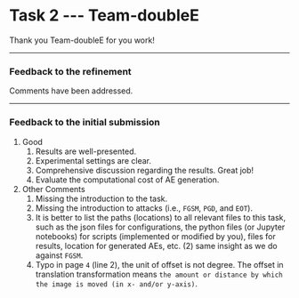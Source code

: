 # Task 2 --- Team-doubleE

Thank you Team-doubleE for you work!

-------------
### Feedback to the refinement
Comments have been addressed.

-------------
### Feedback to the initial submission
1. Good
    1. Results are well-presented.
    2. Experimental settings are clear.
    3. Comprehensive discussion regarding the results. Great job!
    4. Evaluate the computational cost of AE generation.
2. Other Comments
    1. Missing the introduction to the task.
    2. Missing the introduction to attacks (i.e., ``FGSM``, ``PGD``, and ``EOT``).
    3. It is better to list the paths (locations) to all relevant files to this task, such as the json files for configurations, the python files (or Jupyter notebooks) for scripts (implemented or modified by you), files for results, location for generated AEs, etc. (2) same insight as we do against ``FGSM``.
    4. Typo in page ``4`` (line 2), the unit of offset is not degree. The offset in translation transformation means ``the amount or distance by which the image is moved (in x- and/or y-axis)``.  
